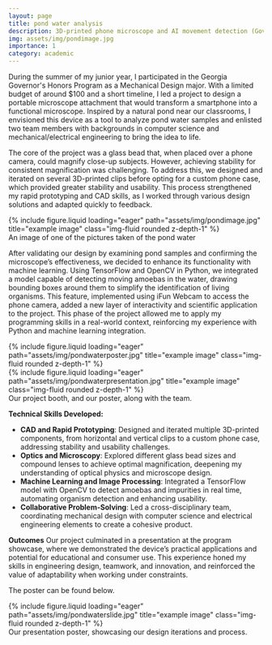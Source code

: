 ```yaml
---
layout: page
title: pond water analysis
description: 3D-printed phone microscope and AI movement detection (Governor's Honors Program in 2023)
img: assets/img/pondimage.jpg
importance: 1
category: academic
---
```


During the summer of my junior year, I participated in the Georgia Governor's Honors Program as a Mechanical Design major. With a limited budget of around $100 and a short timeline, I led a project to design a portable microscope attachment that would transform a smartphone into a functional microscope. Inspired by a natural pond near our classrooms, I envisioned this device as a tool to analyze pond water samples and enlisted two team members with backgrounds in computer science and mechanical/electrical engineering to bring the idea to life.

The core of the project was a glass bead that, when placed over a phone camera, could magnify close-up subjects. However, achieving stability for consistent magnification was challenging. To address this, we designed and iterated on several 3D-printed clips before opting for a custom phone case, which provided greater stability and usability. This process strengthened my rapid prototyping and CAD skills, as I worked through various design solutions and adapted quickly to feedback.


<div class="row">
    <div class="col-sm mt-3 mt-md-0">
        {% include figure.liquid loading="eager" path="assets/img/pondimage.jpg" title="example image" class="img-fluid rounded z-depth-1" %}
    </div>
</div>
<div class="caption">
    An image of one of the pictures taken of the pond water
</div>

After validating our design by examining pond samples and confirming the microscope’s effectiveness, we decided to enhance its functionality with machine learning. Using TensorFlow and OpenCV in Python, we integrated a model capable of detecting moving amoebas in the water, drawing bounding boxes around them to simplify the identification of living organisms. This feature, implemented using iFun Webcam to access the phone camera, added a new layer of interactivity and scientific application to the project. This phase of the project allowed me to apply my programming skills in a real-world context, reinforcing my experience with Python and machine learning integration.

<div class="row">
    <div class="col-sm mt-3 mt-md-0">
        {% include figure.liquid loading="eager" path="assets/img/pondwaterposter.jpg" title="example image" class="img-fluid rounded z-depth-1" %}
    </div>
    <div class="col-sm mt-3 mt-md-0">
        {% include figure.liquid loading="eager" path="assets/img/pondwaterpresentation.jpg" title="example image" class="img-fluid rounded z-depth-1" %}
    </div>
</div>
<div class="caption">
    Our project booth, and our poster, along with the team.
</div>

**Technical Skills Developed:**
- **CAD and Rapid Prototyping**: Designed and iterated multiple 3D-printed components, from horizontal and vertical clips to a custom phone case, addressing stability and usability challenges.
- **Optics and Microscopy**: Explored different glass bead sizes and compound lenses to achieve optimal magnification, deepening my understanding of optical physics and microscope design.
- **Machine Learning and Image Processing**: Integrated a TensorFlow model with OpenCV to detect amoebas and impurities in real time, automating organism detection and enhancing usability.
- **Collaborative Problem-Solving**: Led a cross-disciplinary team, coordinating mechanical design with computer science and electrical engineering elements to create a cohesive product.

**Outcomes**
Our project culminated in a presentation at the program showcase, where we demonstrated the device’s practical applications and potential for educational and consumer use. This experience honed my skills in engineering design, teamwork, and innovation, and reinforced the value of adaptability when working under constraints.

The poster can be found below.

<div class="row">
    <div class="col-sm mt-3 mt-md-0">
        {% include figure.liquid loading="eager" path="assets/img/pondwaterslide.jpg" title="example image" class="img-fluid rounded z-depth-1" %}
    </div>
</div>
<div class="caption">
    Our presentation poster, showcasing our design iterations and process.
</div>
